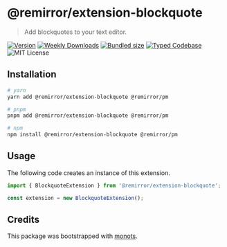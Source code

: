 # @remirror/extension-blockquote

> Add blockquotes to your text editor.

[![Version][version]][npm] [![Weekly Downloads][downloads-badge]][npm]
[![Bundled size][size-badge]][size] [![Typed Codebase][typescript]](./src/index.ts)
![MIT License][license]

[version]: https://flat.badgen.net/npm/v/@remirror/extension-blockquote
[npm]: https://npmjs.com/package/@remirror/extension-blockquote
[license]: https://flat.badgen.net/badge/license/MIT/purple
[size]: https://bundlephobia.com/result?p=@remirror/extension-blockquote
[size-badge]: https://flat.badgen.net/bundlephobia/minzip/@remirror/extension-blockquote
[typescript]: https://flat.badgen.net/badge/icon/TypeScript?icon=typescript&label
[downloads-badge]: https://badgen.net/npm/dw/@remirror/extension-blockquote/red?icon=npm

## Installation

```bash
# yarn
yarn add @remirror/extension-blockquote @remirror/pm

# pnpm
pnpm add @remirror/extension-blockquote @remirror/pm

# npm
npm install @remirror/extension-blockquote @remirror/pm
```

## Usage

The following code creates an instance of this extension.

```ts
import { BlockquoteExtension } from '@remirror/extension-blockquote';

const extension = new BlockquoteExtension();
```

## Credits

This package was bootstrapped with [monots].

[monots]: https://github.com/monots/monots
